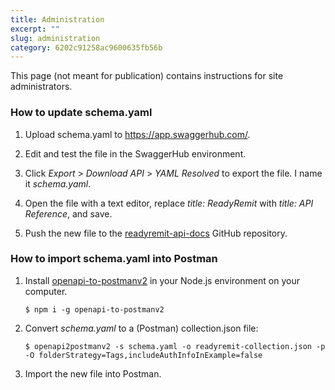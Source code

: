 ```yaml
---
title: Administration
excerpt: ""
slug: administration
category: 6202c91258ac9600635fb56b
---
```


This page (not meant for publication) contains instructions for site administrators. 

### How to update schema.yaml

1. Upload schema.yaml to https://app.swaggerhub.com/.

1. Edit and test the file in the SwaggerHub environment.

1. Click *Export* > *Download API* > *YAML Resolved* to export the file. I name it *schema.yaml*.

1. Open the file with a text editor, replace *title: ReadyRemit* with *title: API Reference*, and save.

1. Push the new file to the [readyremit-api-docs](https://github.com/BrightwellPayments/readyremit-api-docs) GitHub repository.

### How to import schema.yaml into Postman

1. Install [openapi-to-postmanv2](https://www.npmjs.com/package/openapi-to-postmanv2) in your Node.js environment on your computer.

    ```
    $ npm i -g openapi-to-postmanv2
    ```

1. Convert *schema.yaml* to a (Postman) collection.json file:

    ```
    $ openapi2postmanv2 -s schema.yaml -o readyremit-collection.json -p -O folderStrategy=Tags,includeAuthInfoInExample=false
    ```

1. Import the new file into Postman.
